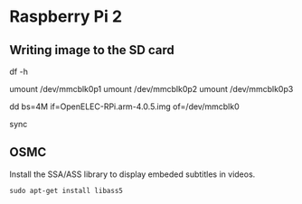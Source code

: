Raspberry Pi 2
==============


Writing image to the SD card
--------------------------------------------------
df -h

umount /dev/mmcblk0p1
umount /dev/mmcblk0p2
umount /dev/mmcblk0p3

dd bs=4M if=OpenELEC-RPi.arm-4.0.5.img of=/dev/mmcblk0

sync


OSMC
--------------------------------------------------

Install the SSA/ASS library to display embeded subtitles in videos.

`sudo apt-get install libass5`